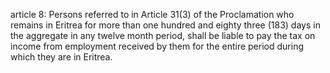 article 8: 
Persons referred to in Article 31(3) of the Proclamation who remains in Eritrea for more than one hundred and eighty three (183) days in the aggregate in any twelve month period, shall be liable to pay the tax on income from employment received by them for the entire period during which they are in Eritrea.
<ul>
</ul>
